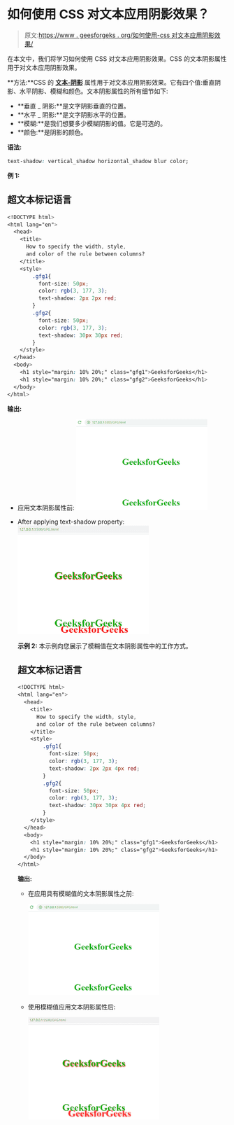 # 如何使用 CSS 对文本应用阴影效果？

> 原文:[https://www . geesforgeks . org/如何使用-css 对文本应用阴影效果/](https://www.geeksforgeeks.org/how-to-apply-shadow-effect-on-text-using-css/)

在本文中，我们将学习如何使用 CSS 对文本应用阴影效果。CSS 的文本阴影属性用于对文本应用阴影效果。

**方法:**CSS 的 **[文本-阴影](https://www.geeksforgeeks.org/css-text-shadow-property/)** 属性用于对文本应用阴影效果。它有四个值:垂直阴影、水平阴影、模糊和颜色。文本阴影属性的所有细节如下:

*   **垂直 _ 阴影:**是文字阴影垂直的位置。
*   **水平 _ 阴影:**是文字阴影水平的位置。
*   **模糊:**是我们想要多少模糊阴影的值。它是可选的。
*   **颜色:**是阴影的颜色。

**语法:**

```css
text-shadow: vertical_shadow horizontal_shadow blur color;
```

**例 1:**

## 超文本标记语言

```css
<!DOCTYPE html>
<html lang="en">
  <head>
    <title>
      How to specify the width, style,
      and color of the rule between columns?
    </title>
    <style>
        .gfg1{
          font-size: 50px;
          color: rgb(3, 177, 3);
          text-shadow: 2px 2px red;
        }
        .gfg2{
          font-size: 50px;
          color: rgb(3, 177, 3);
          text-shadow: 30px 30px red;
        }
    </style>
  </head>
  <body>
    <h1 style="margin: 10% 20%;" class="gfg1">GeeksforGeeks</h1>
    <h1 style="margin: 10% 20%;" class="gfg2">GeeksforGeeks</h1>
  </body>
</html>
```

**输出:**

*   应用文本阴影属性前:
    ![](img/f9e48c948cc35c5fda593fba2b4938f8.png)

*   After applying text-shadow property:
    ![](img/0d9d1426cb466eef6df17d2c9ec5c832.png)

    **示例 2:** 本示例向您展示了模糊值在文本阴影属性中的工作方式。

    ## 超文本标记语言

    ```css
    <!DOCTYPE html>
    <html lang="en">
      <head>
        <title>
          How to specify the width, style, 
          and color of the rule between columns?
        </title>
        <style>
            .gfg1{
              font-size: 50px;
              color: rgb(3, 177, 3);
              text-shadow: 2px 2px 4px red;
            }
            .gfg2{
              font-size: 50px;
              color: rgb(3, 177, 3);
              text-shadow: 30px 30px 4px red;
            }
        </style>
      </head>
      <body>
        <h1 style="margin: 10% 20%;" class="gfg1">GeeksforGeeks</h1>
        <h1 style="margin: 10% 20%;" class="gfg2">GeeksforGeeks</h1>
      </body>
    </html>
    ```

    **输出:**

    *   在应用具有模糊值的文本阴影属性之前:

        ![](img/f9e48c948cc35c5fda593fba2b4938f8.png)

    *   使用模糊值应用文本阴影属性后:

        ![](img/335b85a6d217c41deb2c8136b3f20f74.png)